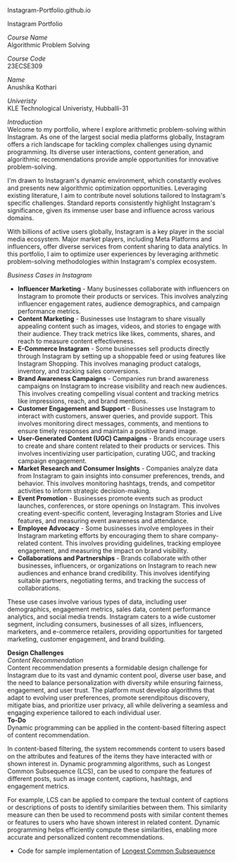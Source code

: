 Instagram-Portfolio.github.io

Instagram Portfolio

*Course Name*<br>
  Algorithmic Problem Solving

*Course Code*<br>
  23ECSE309

*Name*<br>
  Anushika Kothari

*Univeristy*<br>
  KLE Technological Univeristy, Hubballi-31

*Introduction*<br>
Welcome to my portfolio, where I explore arithmetic problem-solving within Instagram. As one of the largest social media platforms globally, Instagram offers a rich landscape for tackling complex challenges using dynamic programming. Its diverse user interactions, content generation, and algorithmic recommendations provide ample opportunities for innovative problem-solving.

I'm drawn to Instagram's dynamic environment, which constantly evolves and presents new algorithmic optimization opportunities. Leveraging existing literature, I aim to contribute novel solutions tailored to Instagram's specific challenges. Standard reports consistently highlight Instagram's significance, given its immense user base and influence across various domains.

With billions of active users globally, Instagram is a key player in the social media ecosystem. Major market players, including Meta Platforms and influencers, offer diverse services from content sharing to data analytics. In this portfolio, I aim to optimize user experiences by leveraging arithmetic problem-solving methodologies within Instagram's complex ecosystem.

*Business Cases in Instagram*<br>
* **Influencer Marketing** - Many businesses collaborate with influencers on Instagram to promote their products or services. This involves analyzing influencer engagement rates, audience demographics, and campaign performance metrics.<br>
* **Content Marketing** - Businesses use Instagram to share visually appealing content such as images, videos, and stories to engage with their audience. They track metrics like likes, comments, shares, and reach to measure content effectiveness.<br>
* **E-Commerce Instagram** - Some businesses sell products directly through Instagram by setting up a shoppable feed or using features like Instagram Shopping. This involves managing product catalogs, inventory, and tracking sales conversions.<br>
* **Brand Awareness Campaigns** - Companies run brand awareness campaigns on Instagram to increase visibility and reach new audiences. This involves creating compelling visual content and tracking metrics like impressions, reach, and brand mentions.<br>
* **Customer Engagement and Support** - Businesses use Instagram to interact with customers, answer queries, and provide support. This involves monitoring direct messages, comments, and mentions to ensure timely responses and maintain a positive brand image.<br>
* **User-Generated Content (UGC) Campaigns** - Brands encourage users to create and share content related to their products or services. This involves incentivizing user participation, curating UGC, and tracking campaign engagement.<br>
* **Market Research and Consumer Insights** - Companies analyze data from Instagram to gain insights into consumer preferences, trends, and behavior. This involves monitoring hashtags, trends, and competitor activities to inform strategic decision-making.<br>
* **Event Promotion** - Businesses promote events such as product launches, conferences, or store openings on Instagram. This involves creating event-specific content, leveraging Instagram Stories and Live features, and measuring event awareness and attendance.<br>
* **Employee Advocacy** - Some businesses involve employees in their Instagram marketing efforts by encouraging them to share company-related content. This involves providing guidelines, tracking employee engagement, and measuring the impact on brand visibility.<br>
* **Collaborations and Partnerships** - Brands collaborate with other businesses, influencers, or organizations on Instagram to reach new audiences and enhance brand credibility. This involves identifying suitable partners, negotiating terms, and tracking the success of collaborations.

These use cases involve various types of data, including user demographics, engagement metrics, sales data, content performance analytics, and social media trends. Instagram caters to a wide customer segment, including consumers, businesses of all sizes, influencers, marketers, and e-commerce retailers, providing opportunities for targeted marketing, customer engagement, and brand building.

**Design Challenges**<br>
*Content Recommendation*<br>
Content recommendation presents a formidable design challenge for Instagram due to its vast and dynamic content pool, diverse user base, and the need to balance personalization with diversity while ensuring fairness, engagement, and user trust. The platform must develop algorithms that adapt to evolving user preferences, promote serendipitous discovery, mitigate bias, and prioritize user privacy, all while delivering a seamless and engaging experience tailored to each individual user.<br>
**To-Do**<br>
Dynamic programming can be applied in the content-based filtering aspect of content recommendation.

In content-based filtering, the system recommends content to users based on the attributes and features of the items they have interacted with or shown interest in. Dynamic programming algorithms, such as Longest Common Subsequence (LCS), can be used to compare the features of different posts, such as image content, captions, hashtags, and engagement metrics.

For example, LCS can be applied to compare the textual content of captions or descriptions of posts to identify similarities between them. This similarity measure can then be used to recommend posts with similar content themes or features to users who have shown interest in related content. Dynamic programming helps efficiently compute these similarities, enabling more accurate and personalized content recommendations.<br>
* Code for sample implementation of [Longest Common Subsequence]()




